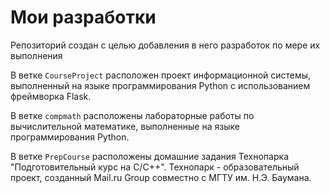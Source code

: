 # Мои разработки
Репозиторий создан с целью добавления в него разработок по мере их выполнения

В ветке `CourseProject` расположен проект информационной системы, выполненный на языке
программирования Python с использованием фреймворка Flask.

В ветке `compmath` расположены лабораторные работы по вычислительной математике, выполненные
на языке программирования Python.

В ветке `PrepCourse` расположены домашние задания Технопарка "Подготовительный курс на C/C++".
Технопарк - образовательный проект, созданный Mail.ru Group совместно с МГТУ им. Н.Э. Баумана.